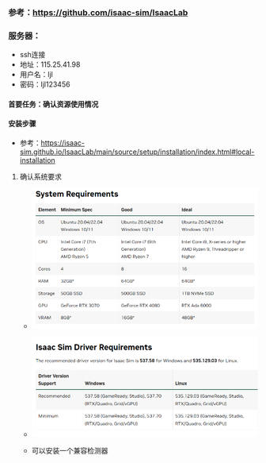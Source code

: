 ### 参考：https://github.com/isaac-sim/IsaacLab
### 服务器：
- ssh连接
- 地址：115.25.41.98
- 用户名：ljl
- 密码：ljl123456
#### 首要任务：确认资源使用情况


#### 安装步骤
- 参考：https://isaac-sim.github.io/IsaacLab/main/source/setup/installation/index.html#local-installation
1. 确认系统要求
    - ![系统要求](img/系统要求.png)
    - ![驱动版本支持](img/驱动版本支持.png)

    - 可以安装一个兼容检测器